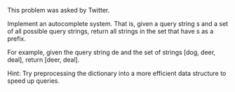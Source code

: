 This problem was asked by Twitter.

Implement an autocomplete system. 
That is, given a query string s and a set of all possible query strings, 
return all strings in the set that have s as a prefix.

For example, given the query string de and the set of strings [dog, deer, deal], 
return [deer, deal].

Hint: Try preprocessing the dictionary into a more efficient data structure
 to speed up queries.